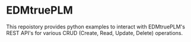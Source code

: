 # EDMtruePLM

This repoistory provides python examples to interact with EDMtruePLM's REST API's for various CRUD (Create, Read, Update, Delete) operations. 
